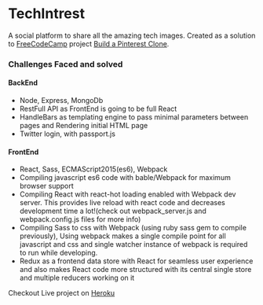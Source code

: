 # TechIntrest
A social platform to share all the amazing tech images. Created as a solution to [FreeCodeCamp](https://www.freecodecamp.com/) project [Build a Pinterest Clone](https://www.freecodecamp.com/challenges/build-a-pinterest-clone).

### Challenges Faced and solved
#### BackEnd
+ Node, Express, MongoDb
+ RestFull API as FrontEnd is going to be full React
+ HandleBars as templating engine to pass minimal parameters between pages and Rendering initial HTML page
+ Twitter login, with passport.js

#### FrontEnd
+ React, Sass, ECMAScript2015(es6), Webpack
+ Compiling javascript es6 code with bable/Webpack for maximum browser support
+ Compiling React with react-hot loading enabled with Webpack dev server. This provides live reload with react code and decreases development time a lot!(check out webpack_server.js and webpack.config.js files for more info)
+ Compiling Sass to css with Webpack (using ruby sass gem to compile previously), Using webpack makes a single compile point for all javascript and css and single watcher instance of webpack is required to run while developing.
+ Redux as a frontend data store with React for seamless user experience and also makes React code more structured with its central single store and multiple reducers working on it


Checkout Live project on [Heroku](https://techintrest15.herokuapp.com/)

